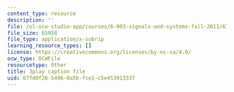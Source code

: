 ```yaml
---
content_type: resource
description: ''
file: /ol-ocw-studio-app/courses/6-003-signals-and-systems-fall-2011/67fd0f2654960a5bfce1c5e453913337_-FHm2pQmiSM.srt
file_size: 65958
file_type: application/x-subrip
learning_resource_types: []
license: https://creativecommons.org/licenses/by-nc-sa/4.0/
ocw_type: OCWFile
resourcetype: Other
title: 3play caption file
uid: 67fd0f26-5496-0a5b-fce1-c5e453913337
---
```


